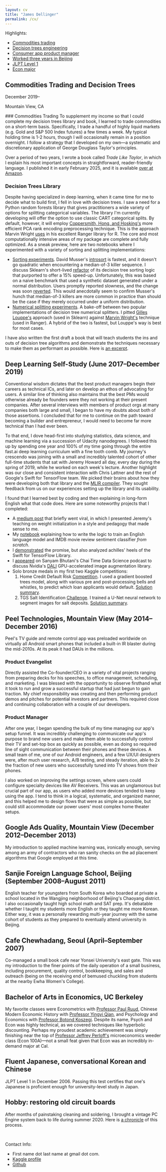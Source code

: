 ```yaml
---
layout: cv
title: "James Dellinger"
permalink: /cv/
---
```


<div class="centered_list">
<div>
<p>Highlights:</p>
<ul>
<li><a href="#commodities-trading">Commodities trading</a></li>
<li><a href="#decision-trees-library">Decision trees engineering</a></li>
<li><a href="#peel-technologies-mountain-view-may-2014december-2016">Consumer app product manager</a></li>
<li><a href="#sanjie-foreign-language-school-beijing-september-2008august-2011">Worked three years in Beijing</a></li>
<li><a href="#fluent-japanese-conversational-korean-and-chinese">JLPT Level 1</a></li>
<li><a href="#bachelor-of-arts-in-economics-uc-berkeley">Econ major</a></li>
</ul>
</div>
</div>

<div class="date_city_heading">
<div><h2>Commodities Trading and Decision Trees</h2></div>
<div>
<p class="date_city_text">December 2019–</p>
<p class="date_city_text">Mountain View, CA</p>
</div>
</div>
### Commodities Trading
To supplement my income so that I could complete my decision trees library and book, I learned to trade commodities on a short-term basis. Specifically, I trade a handful of highly liquid markets (e.g. Gold and S&P 500 Index futures) a few times a week. My typical holding time is 1-2 hours, though I will occasionally remain in a position overnight. I follow a strategy that I developed on my own—a systematic and discretionary application of George Douglass Taylor's principles. 

Over a period of two years, I wrote a book called *Trade Like Taylor*, in which I explain his most important concepts in straightforward, reader-friendly language. I published it in early February 2025, and it is available [over at Amazon](https://www.amazon.com/Trade-Like-Taylor-Douglass-Short-Term/dp/B0DWPR9FS9/). 

### Decision Trees Library
Despite having specialized in deep learning, when it came time for me to decide what to build first, I fell in love with decision trees. I saw a need for a Python random forests library that gives practitioners a wide variety of options for splitting categorical variables. The library I'm currently developing will offer the option to use classic CART categorical splits. By default, however, it will employ [Coppersmith, Hong, and Hosking's](https://link.springer.com/article/10.1023/A:1009869804967) more efficient PCA rank encoding preprocessing technique. This is the approach Marvin Wright [uses](https://pmc.ncbi.nlm.nih.gov/articles/PMC6368971/pdf/peerj-07-6339.pdf) in his excellent Ranger library for R. The core and most computationally intensive areas of my package are complete and fully optimized. As a sneak preview, here are two notebooks where I experimented with a variety of sorting and splitting implementations:
- [Sorting experiments](https://github.com/jamesdellinger/recent-work/blob/main/numerical_sorting_speed_experiments.ipynb). David Musser's [introsort](https://www.cs.rpi.edu/~musser/gp/algorithms.html) is fastest, and it doesn't go quadratic when encountering a median-of-3 killer sequence. I discuss Sklearn's short-lived [refactor](https://github.com/scikit-learn/scikit-learn/pull/22868) of its decision tree sorting logic that purported to offer a 15% speed-up. Unfortunately, this was based on a naive benchmark that used a synthetic dataset generated under a normal distribution. Users promptly reported slowness, and the change was soon [reverted](https://github.com/scikit-learn/scikit-learn/pull/23410). This would anecdotally seem to confirm Musser's hunch that median-of-3 killers are more common in practice than should be the case if they merely occurred under a uniform distribution.
- [Numerical splitting experiments](https://github.com/jamesdellinger/recent-work/blob/main/numerical_split_speed_experiments.ipynb). A bake-off between two popular implementations of decision tree numerical splitters. I pitted [Gilles Louppe's](https://glouppe.github.io/) approach (used in Sklearn) against [Marvin Wright's](https://wrig.de/) technique (used in Ranger). A hybrid of the two is fastest, but Louppe's way is best for most cases.

I have also written the first draft a book that will teach students the ins and outs of decision tree algorithms and demonstrate the techniques necessary to make them as performant as possible. Here is [an excerpt](https://github.com/jamesdellinger/recent-work/blob/main/dt_book_excerpt.ipynb).

## Deep Learning Self-Study (June 2017–December 2019)
Conventional wisdom dictates that the best product managers begin their careers as technical ICs, and later on develop an ethos of advocating for users. A similar line of thinking also maintains that the best PMs would otherwise already be founders were they not working at their present companies. After several interviews with members of product orgs at many companies both large and small, I began to have my doubts about both of those assertions. I concluded that for me to continue on the path toward becoming a builder and entrepreneur, I would need to become far more technical than I had ever been.

To that end, I dove head-first into studying statistics, data science, and machine learning via a succession of Udacity nanodegrees. I followed this up by spending one year and 100% of my time going through the entire fast.ai deep learning curriculum with a fine tooth comb. My journey's crescendo was joining with a small and incredibly talented cohort of other full-time students that sat with Jeremy Howard all day, every day during the spring of 2019, while he worked on each week's lecture. Another highlight was our close and consistent interaction with Chris Lattner and the rest of Google's Swift for TensorFlow team. We picked their brains about how they were developing both that library and the [MLIR compiler](https://mlir.llvm.org/). They sought feedback from us on our experiences setting up the library and its usability.

I found that I learned best by coding and then explaining in long-form English what that code does. Here are some noteworthy projects that I completed:
- A [medium post](https://medium.com/data-science/weight-initialization-in-neural-networks-a-journey-from-the-basics-to-kaiming-954fb9b47c79) that briefly went viral, in which I presented Jeremy's teaching on weight initialization in a style and pedagogy that made sense to me.
- My [notebook](https://github.com/jamesdellinger/fastai_deep_learning_course_part2_v3/blob/master/12_text_my_reimplementation.ipynb) explaining how to write the logic to train an English language model and IMDB movie review sentiment classifier *from scratch*.
- I [demonstrated](https://github.com/jamesdellinger/fastai_deep_learning_course_part2_v3/blob/master/13_swift_resnet_pipeline_s4tf_v04_my_reimplementation.ipynb) the promise, but also analyzed achilles' heels of the Swift for TensorFlow Library.
- I [appeared](https://www.youtube.com/watch?v=4kMEdDcBt00&list=PLLvvXm0q8zUbiNdoIazGzlENMXvZ9bd3x&index=129) on Sanyam Bhutani's Chai Time Data Science podcast to discuss Nvidia's [DALI](https://github.com/NVIDIA/DALI) GPU-accelerated image augmentation library.
- Solo bronze medals in my first two Kaggle competitions:
    1. Home Credit Default Risk [Competition](https://www.kaggle.com/competitions/home-credit-default-risk/overview). I used a gradient boosted trees model, along with various pre and post-processing bells and whistles, to predict which loan applicants would default. [Solution summary](https://www.kaggle.com/competitions/home-credit-default-risk/discussion/64890).
    2. TGS Salt Identification [Challenge](https://www.kaggle.com/competitions/tgs-salt-identification-challenge/overview). I trained a U-Net neural network to segment images for salt deposits. [Solution summary](https://www.kaggle.com/competitions/tgs-salt-identification-challenge/discussion/69136).

## Peel Technologies, Mountain View (May 2014–December 2016)
Peel's TV guide and remote control app was preloaded worldwide on virtually all Android smart phones that included a built-in IR blaster during the mid-2010s. At its peak it had DAUs in the millions.
### Product Evangelist
Directly assisted the Co-founder/CEO in a variety of vital projects ranging from preparing decks for his speeches, to office management, scheduling, and marketing. I was blessed with the opportunity to observe firsthand what it took to run and grow a successful startup that had just begun to gain traction. My chief responsibility was creating and then performing product demos and pitches for potential investors and partners. This required close and continuing collaboration with a couple of our developers.
### Product Manager
After one year, I began spending the bulk of my time managing our app's setup funnel. It was incredibly challenging to communicate our app's purpose to brand new users and make them able to successfully control their TV and set-top box as quickly as possible, even as doing so required line of sight communication between their phones and these devices. A small team of me, one of our Android engineers, and a few UX/UI designers were, after much user research, A/B testing, and steady iteration, able to 2x the fraction of new users who successfully tuned into TV shows from their phones.

I also worked on improving the settings screen, where users could configure specialty devices like AV Receivers. This was an unglamorous but crucial part of our app, as users who added more devices tended to keep using the app. I tend to think in a logical, systematic, and organized manner, and this helped me to design flows that were as simple as possible, but could still accommodate our power users' most complex home theater setups.

## Google Ads Quality, Mountain View (December 2012–December 2013)
My introduction to applied machine learning was, ironically enough, serving among an army of contractors who ran sanity checks on the ad placement algorithms that Google employed at this time.

## Sanjie Foreign Language School, Beijing (September 2008–August 2011)
English teacher for youngsters from South Korea who boarded at private a school located in the Wangjing neighborhood of Beijing's Chaoyang district. I also occasionally taught high school math and SAT prep. It's debatable whether I taught my students more English or they taught me more Korean. Either way, it was a personally rewarding multi-year journey with the same cohort of students as they prepared to eventually attend university in Beijing.

## Cafe Chewhadang, Seoul (April–September 2007)
Co-managed a small book cafe near Yonsei University's east gate. This was my introduction to the finer points of the daily operation of a small business, including procurement, quality control, bookkeeping, and sales and outreach (being on the receiving end of bemused chuckling from students at the nearby Ewha Women's College).

## Bachelor of Arts in Economics, UC Berkeley
My favorite classes were Econometrics with [Professor Paul Ruud](https://eml.berkeley.edu/econ/faculty/ruud_p.shtml), Chinese Modern Economic History with [Professor Yingyi Qian](https://www.sem.tsinghua.edu.cn/en/info/1215/5722.htm), and Psychology and Economics with [Professor Botond Koszegi](https://en.wikipedia.org/wiki/Botond_K%C5%91szegi). Despite its name, Psych and Econ was highly technical, as we covered techniques like hyperbolic discounting. Perhaps my proudest academic achievement was simply finishing near the top of [Professor Jeffrey Perloff's](https://are.berkeley.edu/users/jeffrey-perloff) microeconomics weeder class (Econ 100A)—not a small feat given that Econ was an incredibly in-demand major at Cal.

## Fluent Japanese, conversational Korean and Chinese
JLPT Level 1 in December 2006. Passing this test certifies that one's Japanese is proficient enough for university-level study in Japan.

## Hobby: restoring old circuit boards
After months of painstaking cleaning and soldering, I brought a vintage PC Engine system back to life during summer 2020. Here is [a chronicle](https://github.com/jamesdellinger/recent-work/blob/main/duo.ipynb) of this process.

<br>
<div class="centered_list">
<div>
<p>Contact Info:</p>
<ul>
<li>First name dot last name at gmail dot com.</li>
<li><a href="https://www.kaggle.com/jamesdellinger">Kaggle profile</a></li>
<li><a href="https://github.com/jamesdellinger">Github</a></li>
</ul>
</div>
</div>
